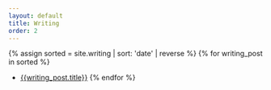 ```yaml
---
layout: default
title: Writing
order: 2
---
```


{% assign sorted = site.writing | sort: 'date' | reverse %}
{% for writing_post in sorted %}
  - [{{writing_post.title}}]({{writing_post.url}})
{% endfor %}
